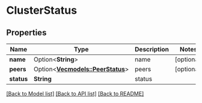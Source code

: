# ClusterStatus

## Properties

Name | Type | Description | Notes
------------ | ------------- | ------------- | -------------
**name** | Option<**String**> | name | [optional]
**peers** | Option<[**Vec<models::PeerStatus>**](peerStatus.md)> | peers | [optional]
**status** | **String** | status | 

[[Back to Model list]](../README.md#documentation-for-models) [[Back to API list]](../README.md#documentation-for-api-endpoints) [[Back to README]](../README.md)


